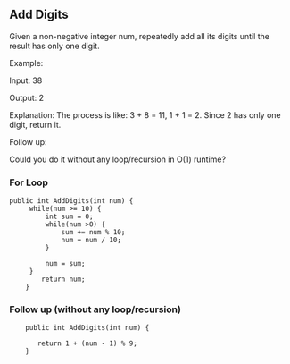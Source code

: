 ## Add Digits

Given a non-negative integer num, repeatedly add all its digits until the result has only one digit.

Example:

Input: 38

Output: 2 

Explanation: The process is like: 3 + 8 = 11, 1 + 1 = 2. Since 2 has only one digit, return it.

Follow up:

Could you do it without any loop/recursion in O(1) runtime?

### For Loop
```
public int AddDigits(int num) {
     while(num >= 10) {
         int sum = 0;
         while(num >0) {
             sum += num % 10;
             num = num / 10;
         }
         
         num = sum;
     }
        return num;
    }
```

### Follow up (without any loop/recursion)
```
    public int AddDigits(int num) {
        
       return 1 + (num - 1) % 9;
    }
```
